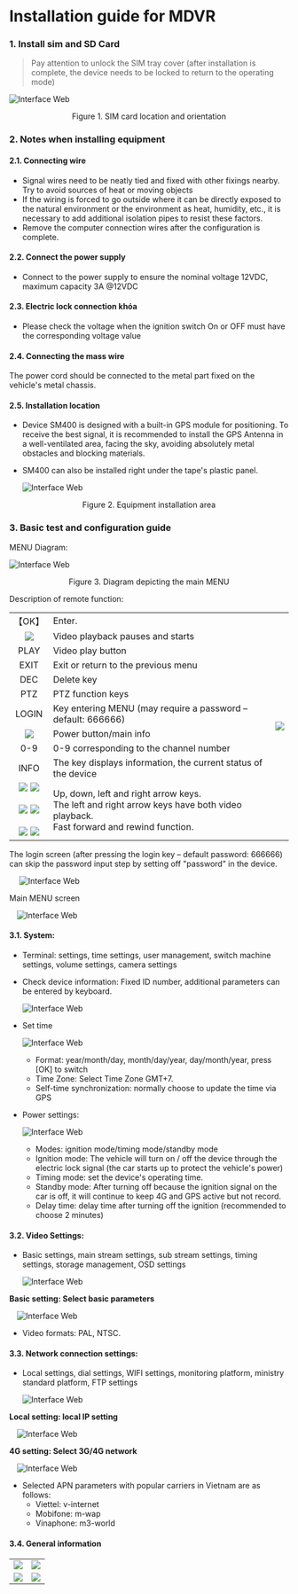# Installation guide for MDVR

### 1. Install sim and SD Card

> Pay attention to unlock the SIM tray cover (after installation is complete, the device needs to be locked to return to the operating mode)

<span class="icon-left6">![Interface Web](/docs/assets/images/integrated-devices/smc/sm400/set-sim-sd.png)

   <center> Figure 1. SIM card location and orientation </center>

### 2. Notes when installing equipment
#### 2.1. Connecting wire
- Signal wires need to be neatly tied and fixed with other fixings nearby. Try to avoid sources of heat or moving objects
- If the wiring is forced to go outside where it can be directly exposed to the natural environment or the environment as heat, humidity, etc., it is necessary to add additional isolation pipes to resist these factors.
- Remove the computer connection wires after the configuration is complete.

#### 2.2. Connect the power supply

- Connect to the power supply to ensure the nominal voltage 12VDC, maximum capacity 3A @12VDC

#### 2.3. Electric lock connection khóa

- Please check the voltage when the ignition switch On or OFF must have the corresponding voltage value

#### 2.4. Connecting the mass wire

The power cord should be connected to the metal part fixed on the vehicle's metal chassis.

#### 2.5. Installation location

- Device SM400 is designed with a built-in GPS module for positioning. To receive the best signal, it is recommended to install the GPS Antenna in a well-ventilated area, facing the sky, avoiding absolutely metal obstacles and blocking materials.

- SM400 can also be installed right under the tape's plastic panel.
 
  <span class="icon-left6">![Interface Web](/docs/assets/images/integrated-devices/smc/s200/setting.png)

<center>Figure 2. Equipment installation area</center>

### 3. Basic test and configuration guide

MENU Diagram:

<span class="icon-left6">![Interface Web](/docs/assets/images/integrated-devices/smc/sm400/main-menu-tree.png)  

<center>Figure 3. Diagram depicting the main MENU</center>

Description of remote function:


<table>
    <tr>
        <td class="text-bold">【OK】</td>
        <td class="text-bold">Enter.</td>  
        <td rowspan="12" align="center"> <img src="/docs/assets/images/integrated-devices/smc/sm400/remote.png"> 
        </td>
    <tr>
        <td align="center"><img src="/docs/assets/images/integrated-devices/smc/sm400/play.png"> 
        </td>
        <td>Video playback pauses and starts</td> 
    </tr>
    <tr>
        <td align="center">PLAY</td>
        <td>Video play button</td> 
    </tr>
    <tr>
        <td align="center">EXIT</td>
        <td>Exit or return to the previous menu</td> 
    </tr>
    <tr>
        <td align="center">DEC</td>
        <td>Delete key</td> 
    </tr>
    <tr>
        <td align="center">PTZ</td>
        <td>PTZ function keys</td>
    </tr>
    <tr>
        <td align="center">LOGIN</td>
        <td>Key entering MENU (may require a password – default: 666666)</td> 
    </tr>
    <tr>
       <td align="center" ><span class="icon-left17" ><img src="/docs/assets/images/integrated-devices/smc/sm400/power-button.svg">  </td>
        <td>Power button/main info</td> 
    </tr>
    <tr>
        <td align="center">0-9</td>
        <td>0-9 corresponding to the channel number</td> 
    </tr>
    <tr>
        <td align="center">INFO</td>
        <td>The key displays information, the current status of the device</td> 
    </tr>
    <tr>
        <td align="center"><span class="icon-left"><img src="/docs/assets/images/integrated-devices/smc/sm400/up.png"> 
        <img src="/docs/assets/images/integrated-devices/smc/sm400/down.png">
        <br> </br>
        <img src="/docs/assets/images/integrated-devices/smc/sm400/left.png">
        <img src="/docs/assets/images/integrated-devices/smc/sm400/right.png"> 
        <br> </br>
        <span class="icon-left17">  <img src="/docs/assets/images/integrated-devices/smc/sm400/fast-2.png">
        <span class="icon-left17"> <img src="/docs/assets/images/integrated-devices/smc/sm400/fast-1.png"> 
        </td>
        <td>Up, down, left and right arrow keys. <br>
             The left and right arrow keys have both video playback. <br>
             Fast forward and rewind function.
        </td> 
    </tr>
</table>

The login screen (after pressing the login key – default password: 666666) can skip the password input step by setting off "password" in the device.


&emsp; <span class="icon-left12">![Interface Web](/docs/assets/images/integrated-devices/smc/sm400/login.png)

Main MENU screen

&emsp;<span class="icon-left12">![Interface Web](/docs/assets/images/integrated-devices/smc/sm400/main-menu.png)

#### 3.1. System:

- Terminal: settings, time settings, user management, switch machine settings, volume settings, camera settings

- Check device information: Fixed ID number, additional parameters can be entered by keyboard.

    <span class="icon-left12">![Interface Web](/docs/assets/images/integrated-devices/smc/sm400/terminal.png)

- Set time

    <span class="icon-left12">![Interface Web](/docs/assets/images/integrated-devices/smc/sm400/time.png)

    * Format: year/month/day, month/day/year, day/month/year, press [OK] to switch
    - Time Zone: Select Time Zone GMT+7.
    - Self-time synchronization: normally choose to update the time via GPS

* Power settings:

    <span class="icon-left12">![Interface Web](/docs/assets/images/integrated-devices/smc/sm400/power-setting.png)

    - Modes: ignition mode/timing mode/standby mode
    - Ignition mode: The vehicle will turn on / off the device through the electric lock signal (the car starts up to protect the vehicle's power)
    - Timing mode: set the device's operating time.
    - Standby mode: After turning off because the ignition signal on the car is off, it will continue to keep 4G and GPS active but not record.
    - Delay time: delay time after turning off the ignition (recommended to choose 2 minutes)

#### 3.2. Video Settings:

- Basic settings, main stream settings, sub stream settings, timing settings, storage management, OSD settings

    <span class="icon-left12">![Interface Web](/docs/assets/images/integrated-devices/smc/sm400/record.png)

**Basic setting: Select basic parameters**

&emsp;<span class="icon-left12">![Interface Web](/docs/assets/images/integrated-devices/smc/sm400/general.png)

* Video formats: PAL, NTSC.

#### 3.3. Network connection settings:

- Local settings, dial settings, WIFI settings, monitoring platform, ministry standard platform, FTP settings

    <span class="icon-left12">![Interface Web](/docs/assets/images/integrated-devices/smc/sm400/net.png)


**Local setting: local IP setting**

&emsp;<span class="icon-left12">![Interface Web](/docs/assets/images/integrated-devices/smc/sm400/lan.png)

**4G setting: Select 3G/4G network**

&emsp;<span class="icon-left12">![Interface Web](/docs/assets/images/integrated-devices/smc/sm400/3g-4g.png)

* Selected APN parameters with popular carriers in Vietnam are as follows:
    - Viettel: v-internet
    - Mobifone: m-wap
    - Vinaphone: m3-world

#### 3.4. General information

<table>
    <tr>
        <td align="center"><span class="icon-left12"> <img src="/docs/assets/images/integrated-devices/smc/sm400/system-info.png">
        <td align="center"> <span class="icon-left12"><img src="/docs/assets/images/integrated-devices/smc/sm400/disk-info.png">
        </td>
    </tr>
    <tr>
        <td align="center"> <span class="icon-left12"><img src="/docs/assets/images/integrated-devices/smc/sm400/network-info.png">
        <td align="center"> <span class="icon-left12"><img src="/docs/assets/images/integrated-devices/smc/sm400/gps-info.png">
    </tr>
</table>

